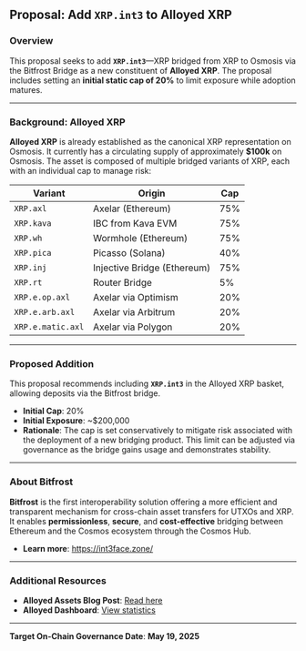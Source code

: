 ## Proposal: Add `XRP.int3` to Alloyed XRP

### Overview

This proposal seeks to add **`XRP.int3`**—XRP bridged from XRP to Osmosis via the Bitfrost Bridge as a new constituent of **Alloyed XRP**. The proposal includes setting an **initial static cap of 20%** to limit exposure while adoption matures.

---

### Background: Alloyed XRP

**Alloyed XRP** is already established as the canonical XRP representation on Osmosis. It currently has a circulating supply of approximately **\$100k** on Osmosis. The asset is composed of multiple bridged variants of XRP, each with an individual cap to manage risk:

| Variant           | Origin                      | Cap |
| ----------------- | --------------------------- | --- |
| `XRP.axl`         | Axelar (Ethereum)           | 75% |
| `XRP.kava`        | IBC from Kava EVM           | 75% |
| `XRP.wh`          | Wormhole (Ethereum)         | 75% |
| `XRP.pica`        | Picasso (Solana)            | 40% |
| `XRP.inj`         | Injective Bridge (Ethereum) | 75% |
| `XRP.rt`          | Router Bridge               | 5%  |
| `XRP.e.op.axl`    | Axelar via Optimism         | 20% |
| `XRP.e.arb.axl`   | Axelar via Arbitrum         | 20% |
| `XRP.e.matic.axl` | Axelar via Polygon          | 20% |

---

### Proposed Addition

This proposal recommends including **`XRP.int3`** in the Alloyed XRP basket, allowing deposits via the Bitfrost bridge.

* **Initial Cap**: 20%
* **Initial Exposure**: \~\$200,000
* **Rationale**: The cap is set conservatively to mitigate risk associated with the deployment of a new bridging product. This limit can be adjusted via governance as the bridge gains usage and demonstrates stability.

---

### About Bitfrost

**Bitfrost** is the first interoperability solution offering a more efficient and transparent mechanism for cross-chain asset transfers for UTXOs and XRP. It enables **permissionless**, **secure**, and **cost-effective** bridging between Ethereum and the Cosmos ecosystem through the Cosmos Hub.

* **Learn more**: https://int3face.zone/ 

---

### Additional Resources

* **Alloyed Assets Blog Post**: [Read here](#)
* **Alloyed Dashboard**: [View statistics](#)

---

**Target On-Chain Governance Date**: **May 19, 2025**

